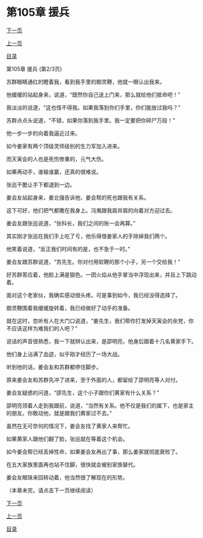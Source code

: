 <h1>第105章   援兵</h1>
            <div><p><a href="./314_%E7%AC%AC105%E7%AB%A0_%E6%8F%B4%E5%85%B5.md">下一页</a></p><p><a href="./312_%E7%AC%AC105%E7%AB%A0_%E6%8F%B4%E5%85%B5.md">上一页</a></p><p><a href="../">目录</a></p></div>
            <div><p>第105章   援兵 (第2/3页)</p><p>苏群眼睛通红的瞪着我，看到我手里的御灵鞭，他就一眼认出我来。</p><p>他缓缓的站起身来，说道，“既然你自己送上门来，那么就给他们抵命吧！”</p><p>我淡淡的说道，“这也怪不得我。如果我落到你们手里，你们能放过我吗？”</p><p>苏群点点头说道，“不错，如果你落到我手里。我一定要把你碎尸万段！”</p><p>他一步一步的向着我逼近过来。</p><p>如今姜家有两个顶级灵师级别的生力军加入进来。</p><p>而天寅会的人也是死伤惨重的，元气大伤。</p><p>如果再动手，谁输谁赢，还真的很难说。</p><p>张巡干脆让手下都退到一边。</p><p>姜会友站起身来，姜北强告诉他，姜会帮的死也跟我有关系。</p><p>这下可好，他们把气都撒在我身上。冯夷跟我肩并肩的向着对方迎过去。</p><p>姜会友跟张巡说道，“张科长，我们之间的账一会再算。”</p><p>其实刚才张巡在我们手上吃了亏，他乐得借姜家人的手除掉我们两个。</p><p>他笑着说道，“反正我们时间有的是，也不急于一时。”</p><p>姜会友跟苏群说道，“苏先生。你对付用软鞭的那个小子，另一个交给我！”</p><p>好苏群答应着，他脸上满是狠色。一团火焰从他手掌当中浮现出来，并且上下跳动着。</p><p>面对这个老家伙，我确实感动很头疼。可是事到如今，我已经没得选择了。</p><p>御灵鞭围着我缓缓旋转着，我已经做好了动手的准备。</p><p>就在这时，忽听有人在大门口说道，“姜先生，我们帮你打发掉天寅会的余党，你不应该这样为难我们的人吧？”</p><p>说话的声音很熟悉，我一下就辨认出来，是邵明亮，他身后跟着十几名黄家手下。</p><p>他们身上沾满了血迹，似乎刚才经历了一场大战。</p><p>听到他的话，姜会友和苏群都停住脚步。</p><p>原来姜会友和苏群先冲了进来，至于外面的人，都留给了邵明亮等人对付。</p><p>姜会友疑惑的问道，“邵先生，这个小子跟你们黄家有什么关系？”</p><p>邵明亮领着人走到我跟前，说道，“当然有关系。他不仅是我们的属下，也是家主的朋友。你敢动他，就是跟我们黄家过不去。”</p><p>虽然在无可奈何的情况下，姜会友找了黄家人来帮忙。</p><p>如果黄家人跟他们翻了脸，张巡就在等着这个机会。</p><p>如今姜会帮已经丢掉性命，如果姜会友再出了事，那么姜家就彻底衰败了。</p><p>在五大家族里面再也站不住脚，很快就会被别家族替代。</p><p>姜会友眼珠来回转动着，他当然很了解现在的形势。</p><p>（本章未完，请点击下一页继续阅读）</p></div>
            <div><p><a href="./314_%E7%AC%AC105%E7%AB%A0_%E6%8F%B4%E5%85%B5.md">下一页</a></p><p><a href="./312_%E7%AC%AC105%E7%AB%A0_%E6%8F%B4%E5%85%B5.md">上一页</a></p><p><a href="../">目录</a></p></div>